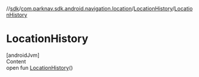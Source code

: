 //[sdk](../../../index.md)/[com.parknav.sdk.android.navigation.location](../index.md)/[LocationHistory](index.md)/[LocationHistory](-location-history.md)



# LocationHistory  
[androidJvm]  
Content  
open fun [LocationHistory](-location-history.md)()  



